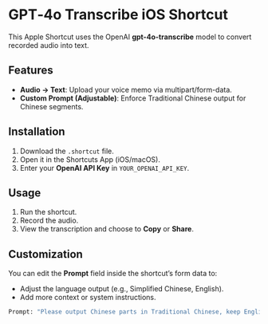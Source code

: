 # GPT‑4o Transcribe iOS Shortcut

This Apple Shortcut uses the OpenAI **gpt-4o-transcribe** model to convert recorded audio into text.

## Features
- **Audio → Text**: Upload your voice memo via multipart/form-data.
- **Custom Prompt (Adjustable)**: Enforce Traditional Chinese output for Chinese segments. 

## Installation
1. Download the `.shortcut` file.  
2. Open it in the Shortcuts App (iOS/macOS).  
3. Enter your **OpenAI API Key** in `YOUR_OPENAI_API_KEY`.

## Usage
1. Run the shortcut.  
2. Record the audio.  
3. View the transcription and choose to **Copy** or **Share**.

## Customization
You can edit the **Prompt** field inside the shortcut’s form data to:
- Adjust the language output (e.g., Simplified Chinese, English).
- Add more context or system instructions.

```bash
Prompt: "Please output Chinese parts in Traditional Chinese, keep English as-is."
